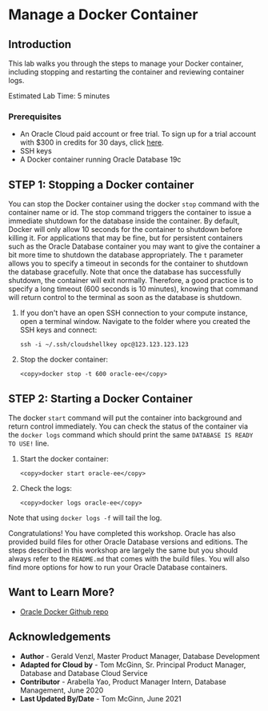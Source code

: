 # Manage a Docker Container
## Introduction

This lab walks you through the steps to manage your Docker container, including stopping and restarting the container and reviewing container logs.

Estimated Lab Time: 5 minutes

### Prerequisites

* An Oracle Cloud paid account or free trial. To sign up for a trial account with $300 in credits for 30 days, click [here](http://oracle.com/cloud/free).
* SSH keys
* A Docker container running Oracle Database 19c

## **STEP 1**: Stopping a Docker container

 You can stop the Docker container using the docker `stop` command with the container name or id. The stop command triggers the container to issue a immediate shutdown  for the database inside the container. By default, Docker will only allow 10 seconds for the container to shutdown before killing it. For applications that may be fine, but for persistent containers such as the Oracle Database container you may want to give the container a bit more time to shutdown the database appropriately. The `t` parameter allows you to specify a timeout in seconds for the container to shutdown the database gracefully. Note that once the database has successfully shutdown, the container will exit normally. Therefore, a good practice is to specify a long timeout (600 seconds is 10 minutes), knowing that command will return control to the terminal as soon as the database is shutdown.

1. If you don't have an open SSH connection to your compute instance, open a terminal window. Navigate to the folder where you created the SSH keys and connect:

    ```nohighlight
    ssh -i ~/.ssh/cloudshellkey opc@123.123.123.123
    ```

2. Stop the docker container:

    ```
    <copy>docker stop -t 600 oracle-ee</copy>
    ```

## **STEP 2**: Starting a Docker Container

The docker `start` command will put the container into background and return control immediately. You can check the status of the container via the `docker logs` command which should print the same `DATABASE IS READY TO USE!` line.

1. Start the docker container:

    ```
    <copy>docker start oracle-ee</copy>
    ```

2. Check the logs:

    ```
    <copy>docker logs oracle-ee</copy>
    ```

  Note that using `docker logs -f` will tail the log.

Congratulations! You have completed this workshop. Oracle has also provided build files for other Oracle Database versions and editions. The steps described in this workshop are largely the same but you should always refer to the `README.md` that comes with the build files. You will also find more options for how to run your Oracle Database containers.

## Want to Learn More?

* [Oracle Docker Github repo](https://github.com/oracle/docker-images/tree/master/OracleDatabase)

## Acknowledgements
* **Author** - Gerald Venzl, Master Product Manager, Database Development
* **Adapted for Cloud by** -  Tom McGinn, Sr. Principal Product Manager, Database and Database Cloud Service
* **Contributor** - Arabella Yao, Product Manager Intern, Database Management, June 2020
* **Last Updated By/Date** - Tom McGinn, June 2021
